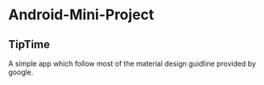 <h1>Android-Mini-Project</h1>
<h2>TipTime</h2>
A simple app which follow most of the material design guidline provided by google.
